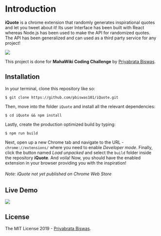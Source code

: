 # Introduction

**iQuote** is a chrome extension that randomly generates inspirational quotes and let you tweet about it! Its user Interface has been built with React whereas Node.js has been used to make the API for randomized quotes. The API has been generalized and can used as a third party service for any project!

![](https://github.com/pbiswas101/iQuote/raw/master/public/icon.png)

This project is done for **MahaWiki Coding Challenge** by [Priyabrata Biswas](https://github.com/pbiswas101).

## Installation

In your terminal, clone this repository like so:
```
$ git clone https://github.com/pbiswas101/iQuote.git
```

Then, move into the folder `iQuote` and install all the relevant dependencies:
```
$ cd iQuote && npm install
```

Lastly, create the production optimized build by typing:
```
$ npm run build
```

Next, open up a new Chrome tab and navigate to the URL - `chrome://extensions/` where you need to enable *Developer mode*. Finally, click the button named *Load unpacked* and select the `build` folder inside the repository **iQuote**. And voila! Now, you should have the enabled extension in your browser providing you with the inspiration!

###### Note: iQuote not yet published on Chrome Web Store

## Live Demo

![](https://github.com/pbiswas101/iQuote/raw/master/iquote_demo.gif)

## License

The MIT License 2019 - [Priyabrata Biswas](https://github.com/pbiswas101).
